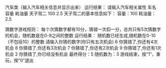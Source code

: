汽车类（输入汽车相关信息并显示出来）
运行结果：
请输入汽车相关属性
车名	 容量 耗油量
天子驾二	 100	2.5
天子驾二的基本信息如下：
容量：100
耗油量：2.5

猜数字游戏规则：
每个次猜数字都有10分，猜错一次扣一分，总共只有5次猜数字的机会，随机数是在0-9之间的整数
运行结果：
随机数已经生成,随机数在0-10（不包括10）的整数
请输入你猜的数字(你只有五次机会)
6
你猜错了,你还有4次机会
8
你猜错了,你还有3次机会
7
你猜错了,你还有2次机会
9
你猜错了,你还有1次机会
2
你猜错了,你已经没有机会
最终得分：5
随机数为：3
游戏结束，按“1”，重玩，按“0”退出
